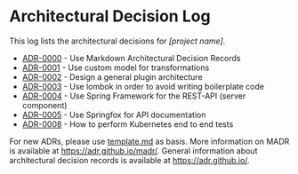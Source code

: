 # Architectural Decision Log

This log lists the architectural decisions for *[project name]*.

<!-- adrlog -->

- [ADR-0000](0000-use-markdown-architectural-decision-records.md) - Use Markdown Architectural Decision Records
- [ADR-0001](0001-model-for-transformations.md) - Use custom model for transformations
- [ADR-0002](0002-general-plugin-architecture.md) - Design a general plugin architecture
- [ADR-0003](0003-lombok.md) - Use lombok in order to avoid writing boilerplate code
- [ADR-0004](0004-spring-framework.md) - Use Spring Framework for the REST-API (server component)
- [ADR-0005](0005-springfox.md) - Use Springfox for API documentation
- [ADR-0008](0008-kubernetes-end-to-end-tests.md) - How to perform Kubernetes end to end tests

<!-- adrlogstop -->

For new ADRs, please use [template.md](template.md) as basis.
More information on MADR is available at <https://adr.github.io/madr/>.
General information about architectural decision records is available at <https://adr.github.io/>.
